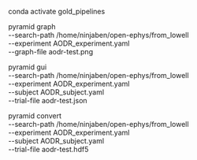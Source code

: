 conda activate gold_pipelines

pyramid graph \
--search-path /home/ninjaben/open-ephys/from_lowell \
--experiment AODR_experiment.yaml \
--graph-file aodr-test.png

pyramid gui \
--search-path /home/ninjaben/open-ephys/from_lowell \
--experiment AODR_experiment.yaml \
--subject AODR_subject.yaml \
--trial-file aodr-test.json

pyramid convert \
--search-path /home/ninjaben/open-ephys/from_lowell \
--experiment AODR_experiment.yaml \
--subject AODR_subject.yaml \
--trial-file aodr-test.hdf5
